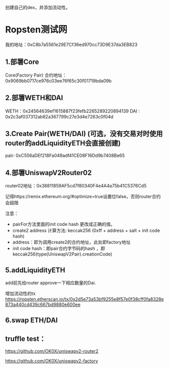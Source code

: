 创建自己的dex，并添加流动性。

# Ropsten测试网
我的地址：0xC8b7a5561e29E7Cf36ed970cc73D9E37da3EB823

## 1.部署Core
Core(Factory Pair) 合约地址：0x9069bb0717ce976c03ee76f65c30f01719bda09b

## 2.部署WETH和DAI
WETH：0x24564639ef1615887f23fefb2265289220894139
DAI : 0x2c3af037312ab82a367799c27e3d4e7263c0f04d


## 3.Create Pair(WETH/DAI) (可选，没有交易对时使用router的addLiquidityETH会直接创建)
pair: 0xC556aDEf218Fa049adf41CE08F16Dd9b7408Be65


## 4.部署UniswapV2Router02
router02地址：0x38811859AF5cd7f80340F4e4A4a75b41C5376Cd5

记得https://remix.ethereum.org/#optimize=true设置位false，否则router合约会超限

注意：
- pairFor方法里面的init code hash 更改成正确的值。
- create2 address 计算方法: keccak256 (0xff + address + salt +  init code hash)
- address：即为调用create2的合约地址，此处即factory地址
- init code hash：即pair合约字节码的hash ，即keccak256(type(UniswapV2Pair).creationCode)
         

## 5.addLiquidityETH
add前先给router approve一下相应数量的Dai.

增加流动性的tx
https://ropsten.etherscan.io/tx/0x2d5e73a53bf9255e8f57e0f38cff0fa8328e873a440cd439c667bd9880e600ee


## 6.swap ETH/DAI



## truffle test：

https://github.com/OK0X/uniswapv2-router2

https://github.com/OK0X/uniswapv2-factory
